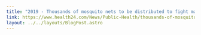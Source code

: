```yaml
---
title: "2019 - Thousands of mosquito nets to be distributed to fight malaria "
link: https://www.health24.com/News/Public-Health/thousands-of-mosquito-nets-to-be-distributed-to-fight-malaria-20190206-2
layout: ../../layouts/BlogPost.astro
---
```

